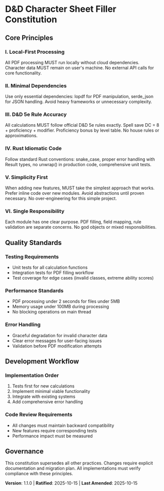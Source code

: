 # D&D Character Sheet Filler Constitution

## Core Principles

### I. Local-First Processing
All PDF processing MUST run locally without cloud dependencies. Character data MUST remain on user's machine. No external API calls for core functionality.

### II. Minimal Dependencies
Use only essential dependencies: lopdf for PDF manipulation, serde_json for JSON handling. Avoid heavy frameworks or unnecessary complexity.

### III. D&D 5e Rule Accuracy
All calculations MUST follow official D&D 5e rules exactly. Spell save DC = 8 + proficiency + modifier. Proficiency bonus by level table. No house rules or approximations.

### IV. Rust Idiomatic Code
Follow standard Rust conventions: snake_case, proper error handling with Result types, no unwrap() in production code, comprehensive unit tests.

### V. Simplicity First
When adding new features, MUST take the simplest approach that works. Prefer inline code over new modules. Avoid abstractions until proven necessary. No over-engineering for this simple project.

### VI. Single Responsibility
Each module has one clear purpose. PDF filling, field mapping, rule validation are separate concerns. No god objects or mixed responsibilities.

## Quality Standards

### Testing Requirements
- Unit tests for all calculation functions
- Integration tests for PDF filling workflow  
- Test coverage for edge cases (invalid classes, extreme ability scores)

### Performance Standards
- PDF processing under 2 seconds for files under 5MB
- Memory usage under 100MB during processing
- No blocking operations on main thread

### Error Handling
- Graceful degradation for invalid character data
- Clear error messages for user-facing issues
- Validation before PDF modification attempts

## Development Workflow

### Implementation Order
1. Tests first for new calculations
2. Implement minimal viable functionality
3. Integrate with existing systems
4. Add comprehensive error handling

### Code Review Requirements
- All changes must maintain backward compatibility
- New features require corresponding tests
- Performance impact must be measured

## Governance

This constitution supersedes all other practices. Changes require explicit documentation and migration plan. All implementations must verify compliance with these principles.

**Version**: 1.1.0 | **Ratified**: 2025-10-15 | **Last Amended**: 2025-10-15